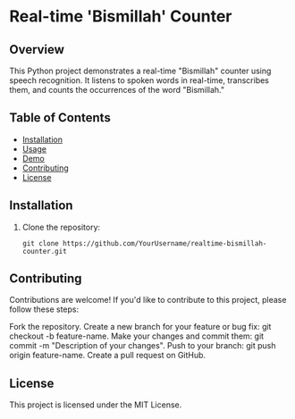 # Real-time 'Bismillah' Counter

## Overview

This Python project demonstrates a real-time "Bismillah" counter using speech recognition. It listens to spoken words in real-time, transcribes them, and counts the occurrences of the word "Bismillah."

## Table of Contents

- [Installation](#installation)
- [Usage](#usage)
- [Demo](#demo)
- [Contributing](#contributing)
- [License](#license)

## Installation

1. Clone the repository:

   ```shell
   git clone https://github.com/YourUsername/realtime-bismillah-counter.git
   ```

## Contributing
Contributions are welcome! If you'd like to contribute to this project, please follow these steps:

Fork the repository.
Create a new branch for your feature or bug fix: git checkout -b feature-name.
Make your changes and commit them: git commit -m "Description of your changes".
Push to your branch: git push origin feature-name.
Create a pull request on GitHub.
## License
This project is licensed under the MIT License.
